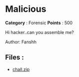 # Malicious

**Category** : Forensic
**Points** : 500

Hi hacker..can you assemble me?

Author: Fanshh

## Files : 
 - [chall.zip](./chall.zip)


